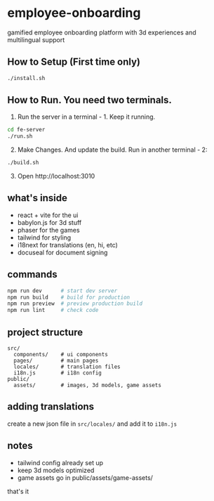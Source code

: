 # employee-onboarding

gamified employee onboarding platform with 3d experiences and multilingual support

## How to Setup (First time only)

```bash
./install.sh
```

## How to Run. You need two terminals.
1. Run the server in a terminal - 1. Keep it running.
  ```bash
  cd fe-server
  ./run.sh
  ```
2. Make Changes. And update the build. Run in another terminal - 2:
  ```bash
  ./build.sh
  ```
3. Open http://localhost:3010

## what's inside

- react + vite for the ui
- babylon.js for 3d stuff
- phaser for the games
- tailwind for styling
- i18next for translations (en, hi, etc)
- docuseal for document signing

## commands

```bash
npm run dev      # start dev server
npm run build    # build for production
npm run preview  # preview production build
npm run lint     # check code
```

## project structure

```
src/
  components/    # ui components
  pages/         # main pages
  locales/       # translation files
  i18n.js        # i18n config
public/
  assets/        # images, 3d models, game assets
```

## adding translations

create a new json file in `src/locales/` and add it to `i18n.js`

## notes

- tailwind config already set up
- keep 3d models optimized
- game assets go in public/assets/game-assets/

that's it